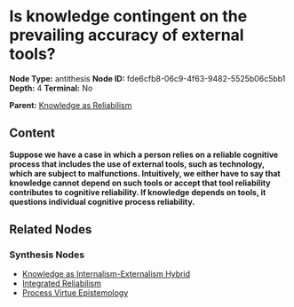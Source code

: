 # Is knowledge contingent on the prevailing accuracy of external tools?

**Node Type:** antithesis
**Node ID:** fde6cfb8-06c9-4f63-9482-5525b06c5bb1
**Depth:** 4
**Terminal:** No

**Parent:** [Knowledge as Reliabilism](knowledge-as-reliabilism-synthesis-dda11fa1-d057-46ff-9bfb-405b79a61c3b.md)

## Content

**Suppose we have a case in which a person relies on a reliable cognitive process that includes the use of external tools, such as technology, which are subject to malfunctions. Intuitively, we either have to say that knowledge cannot depend on such tools or accept that tool reliability contributes to cognitive reliability. If knowledge depends on tools, it questions individual cognitive process reliability.**

## Related Nodes

### Synthesis Nodes

- [Knowledge as Internalism-Externalism Hybrid](knowledge-as-internalism-externalism-hybrid-synthesis-6e86e278-3e56-4b83-a011-e024879dcd61.md)
- [Integrated Reliabilism](integrated-reliabilism-synthesis-dd547f38-33f8-47dd-9bd3-35f87953f02c.md)
- [Process Virtue Epistemology](process-virtue-epistemology-synthesis-54416767-7e6b-48e8-baed-a4b5a364a305.md)
